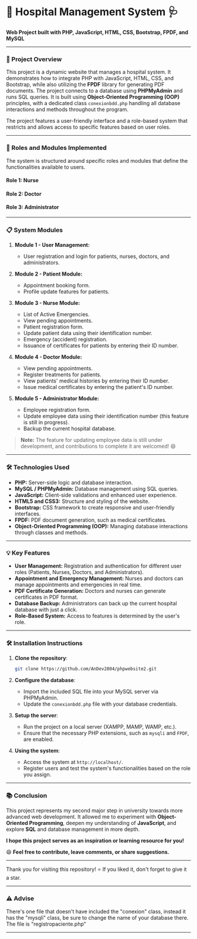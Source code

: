# 🏥 Hospital Management System 🩺

**Web Project built with PHP, JavaScript, HTML, CSS, Bootstrap, FPDF, and MySQL**

---

### 🚀 Project Overview

This project is a dynamic website that manages a hospital system. It demonstrates how to integrate PHP with JavaScript, HTML, CSS, and Bootstrap, while also utilizing the **FPDF** library for generating PDF documents. The project connects to a database using **PHPMyAdmin** and runs SQL queries. It is built using **Object-Oriented Programming (OOP)** principles, with a dedicated class `conexionbdd.php` handling all database interactions and methods throughout the program.

The project features a user-friendly interface and a role-based system that restricts and allows access to specific features based on user roles.

---

### 🎯 Roles and Modules Implemented

The system is structured around specific roles and modules that define the functionalities available to users.

#### **Role 1: Nurse**
#### **Role 2: Doctor**
#### **Role 3: Administrator**

---

### 📋 System Modules

1. **Module 1 - User Management:**
   - User registration and login for patients, nurses, doctors, and administrators.

2. **Module 2 - Patient Module:**
   - Appointment booking form.
   - Profile update features for patients.

3. **Module 3 - Nurse Module:**
   - List of Active Emergencies.
   - View pending appointments.
   - Patient registration form.
   - Update patient data using their identification number.
   - Emergency (accident) registration.
   - Issuance of certificates for patients by entering their ID number.

4. **Module 4 - Doctor Module:**
   - View pending appointments.
   - Register treatments for patients.
   - View patients' medical histories by entering their ID number.
   - Issue medical certificates by entering the patient's ID number.

5. **Module 5 - Administrator Module:**
   - Employee registration form.
   - Update employee data using their identification number (this feature is still in progress).
   - Backup the current hospital database.

> **Note:** The feature for updating employee data is still under development, and contributions to complete it are welcomed! 😄

---

### 🛠️ Technologies Used

- **PHP:** Server-side logic and database interaction.
- **MySQL / PHPMyAdmin:** Database management using SQL queries.
- **JavaScript:** Client-side validations and enhanced user experience.
- **HTML5 and CSS3:** Structure and styling of the website.
- **Bootstrap:** CSS framework to create responsive and user-friendly interfaces.
- **FPDF:** PDF document generation, such as medical certificates.
- **Object-Oriented Programming (OOP):** Managing database interactions through classes and methods.

---

### 💡 Key Features

- **User Management:** Registration and authentication for different user roles (Patients, Nurses, Doctors, and Administrators).
- **Appointment and Emergency Management:** Nurses and doctors can manage appointments and emergencies in real time.
- **PDF Certificate Generation:** Doctors and nurses can generate certificates in PDF format.
- **Database Backup:** Administrators can back up the current hospital database with just a click.
- **Role-Based System:** Access to features is determined by the user's role.

---

### 🛠️ Installation Instructions

1. **Clone the repository**:
   ```bash
   git clone https://github.com/AnDev2804/phpwebsite2.git
   ```

2. **Configure the database**:
   - Import the included SQL file into your MySQL server via PHPMyAdmin.
   - Update the `conexionbdd.php` file with your database credentials.

3. **Setup the server**:
   - Run the project on a local server (XAMPP, MAMP, WAMP, etc.).
   - Ensure that the necessary PHP extensions, such as `mysqli` and `FPDF`, are enabled.

4. **Using the system**:
   - Access the system at `http://localhost/`.
   - Register users and test the system's functionalities based on the role you assign.

---

### 📚 Conclusion

This project represents my second major step in university towards more advanced web development. It allowed me to experiment with **Object-Oriented Programming**, deepen my understanding of **JavaScript**, and explore **SQL** and database management in more depth.

**I hope this project serves as an inspiration or learning resource for you!**

😄 **Feel free to contribute, leave comments, or share suggestions.**

---

Thank you for visiting this repository! ⭐ If you liked it, don't forget to give it a star.

---

### ⚠ Advise
There's one file that doesn't have included the "conexion" class, instead it has the "mysqli" class, be sure to change the name of your database there.
The file is "registropaciente.php"

---